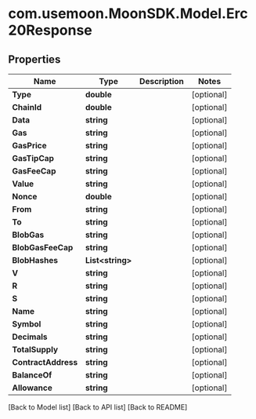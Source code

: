 # com.usemoon.MoonSDK.Model.Erc20Response

## Properties

| Name                | Type              | Description | Notes       |
| ------------------- | ----------------- | ----------- | ----------- |
| **Type**            | **double**        |             | \[optional] |
| **ChainId**         | **double**        |             | \[optional] |
| **Data**            | **string**        |             | \[optional] |
| **Gas**             | **string**        |             | \[optional] |
| **GasPrice**        | **string**        |             | \[optional] |
| **GasTipCap**       | **string**        |             | \[optional] |
| **GasFeeCap**       | **string**        |             | \[optional] |
| **Value**           | **string**        |             | \[optional] |
| **Nonce**           | **double**        |             | \[optional] |
| **From**            | **string**        |             | \[optional] |
| **To**              | **string**        |             | \[optional] |
| **BlobGas**         | **string**        |             | \[optional] |
| **BlobGasFeeCap**   | **string**        |             | \[optional] |
| **BlobHashes**      | **List\<string>** |             | \[optional] |
| **V**               | **string**        |             | \[optional] |
| **R**               | **string**        |             | \[optional] |
| **S**               | **string**        |             | \[optional] |
| **Name**            | **string**        |             | \[optional] |
| **Symbol**          | **string**        |             | \[optional] |
| **Decimals**        | **string**        |             | \[optional] |
| **TotalSupply**     | **string**        |             | \[optional] |
| **ContractAddress** | **string**        |             | \[optional] |
| **BalanceOf**       | **string**        |             | \[optional] |
| **Allowance**       | **string**        |             | \[optional] |

\[Back to Model list] \[Back to API list] \[Back to README]
